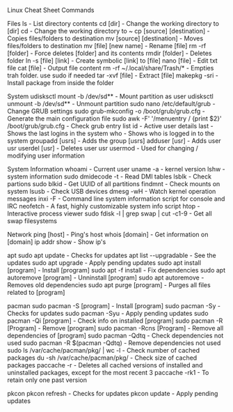 Linux Cheat Sheet Commands

Files
ls - List directory contents
cd [dir] - Change the working directory to [dir]
cd - Change the working directory to ~
cp [source] [destination] - Copies files/folders to destination
mv [source] [destination] - Moves files/folders to destination
mv [file] [new name] - Rename [file]
rm -rf [folder] - Force deletes [folder] and its contents
rmdir [folder] - Deletes folder
ln -s [file] [link] - Create symbolic [link] to [file]
nano [file] - Edit txt file
cat [file] - Output file content
rm -rf ~/.local/share/Trash/* - Empties trah folder. use sudo if needed
tar -xvf [file] - Extract [file]
makepkg -sri - Install package from inside the folder

System
udisksctl mount -b /dev/sd**  - Mount partition as user
udisksctl unmount -b /dev/sd**  - Unmount partition
sudo nano /etc/default/grub - Change GRUB settings
sudo grub-mkconfig -o /boot/grub/grub.cfg - Generate the main configuration file
sudo awk -F\' '/menuentry / {print $2}' /boot/grub/grub.cfg - Check grub entry list
id - Active user details
last - Shows the last logins in the system
who - Shows who is logged in to the system
groupadd [usrs] - Adds the group [usrs]
adduser [usr] - Adds user usr
userdel [usr] - Deletes user usr
usermod - Used for changing / modifying user information

System Information
whoami - Current user
uname -a - kernel version
lshw - system information
sudo dmidecode -t - Read DMI tables
lsblk - Check partions
sudo blkid - Get UUID of all partitions
findmnt - Check mounts on system
lsusb - Check USB devices
dmesg -wH - Watch kernel operation messages
inxi -F - Command line system information script for console and IRC
neofetch - A fast, highly customizable system info script
htop - Interactive process viewer
sudo fdisk -l | grep swap | cut -c1-9 - Get all swap filesystems

Network
ping [host] - Ping's host
whois [domain] - Get information on [domain]
ip addr show    - Show ip's

apt
sudo apt update - Checks for updates
apt list --upgradable - See the updates
sudo apt upgrade - Apply pending updates
sudo apt install [program] - Install [program]
sudo apt -f install - Fix dependencies
sudo apt autoremove [program] - Unninstall [program]
sudo apt autoremove - Removes old dependencies
sudo apt purge [program] - Purges all files related to [program]

pacman
sudo pacman -S [program] - Install [program]
sudo pacman -Sy - Checks for updates
sudo pacman -Syu - Apply pending updates
sudo pacman -Qi [program] - Check info on installed [program]
sudo pacman -R [Program] - Remove [program]
sudo pacman -Rcns [Program] - Remove all dependencies of [program]
sudo pacman -Qdtq - Check dependencies not used
sudo pacman -R $(pacman -Qdtq) - Remove dependencies not used
sudo ls /var/cache/pacman/pkg/ | wc -l - Check number of cached packages
du -sh /var/cache/pacman/pkg/ - Check size of cached packages
paccache -r - Deletes all cached versions of installed and uninstalled packages, except for the most recent 3
paccache -rk1 - To retain only one past version

pkcon
pkcon refresh - Checks for updates
pkcon update - Apply pending updates

